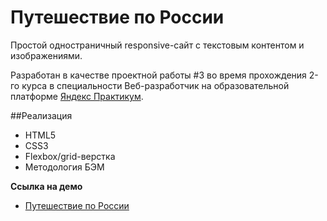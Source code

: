 # Путешествие по России

Простой одностраничный responsive-сайт с текстовым контентом и изображениями.

Разработан в качестве проектной работы #3 во время прохождения 2-го курса в специальности Веб-разработчик на образовательной платформе [Яндекс Практикум](https://praktikum.yandex.ru/profile/web/).

##Реализация
* HTML5
* CSS3
* Flexbox/grid-верстка
* Методология БЭМ


**Ссылка на демо**

* [Путешествие по России](https://www.figma.com/file/OyRWEjU6wBwRe1hapzQoLx/Sprint-3%3A-Russia-%2F-desktop-%2B-mobile?node-id=28503%3A0)